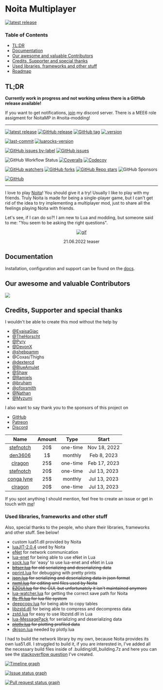 # Noita Multiplayer

[![latest release](https://img.shields.io/github/v/release/ismoh/noitamp?include_prereleases&label=latest%20release&style=for-the-badge)](https://github.com/Ismoh/NoitaMP/releases)

### Table of Contents

- [TL:DR](#tldr)
- [Documentation](#documentation)
- [Our awesome and valuable Contributors](#our-awesome-and-valuable-contributors)
- [Credits, Supporter and special thanks](#credits-supporter-and-special-thanks)
- [Used libraries, frameworks and other stuff](#used-libraries-frameworks-and-other-stuff)
- [Roadmap](#roadmap)

## TL;DR

**Currently work in progress and not working unless there is a GitHub release available!**

If you want to get notifications, [join](https://discord.gg/DhMurdcw4k) my discord server. There is a MEE6 role assigment for NoitaMP in #noita-modding!

---

[![latest release](https://img.shields.io/github/v/release/ismoh/noitamp?include_prereleases&label=latest%20release&style=for-the-badge)](https://github.com/Ismoh/NoitaMP/releases)
[![GitHub release](https://img.shields.io/github/v/release/ismoh/noitamp?display_name=release&include_prereleases&sort=date&style=for-the-badge)](https://github.com/Ismoh/NoitaMP/releases)
[![GitHub tag](https://img.shields.io/github/v/tag/ismoh/noitamp?include_prereleases&sort=semver&style=for-the-badge)](https://github.com/Ismoh/NoitaMP/tags)
[![.version](https://img.shields.io/badge/dynamic/json?label=.version&query=version&url=https%3A%2F%2Fraw.githubusercontent.com%2FIsmoh%2FNoitaMP%2Fdevelop%2Fmods%2Fnoita-mp%2F.version&style=for-the-badge)](https://github.com/Ismoh/NoitaMP/blob/develop/mods/noita-mp/.version)

[![last-commit](https://img.shields.io/github/last-commit/ismoh/noitamp?style=for-the-badge)](https://github.com/Ismoh/NoitaMP/commit/develop)
[![luarocks-version](https://img.shields.io/badge/luarocks-v3.9.1-brightgreen?style=for-the-badge)](https://github.com/Ismoh/NoitaMP/blob/develop/.building/luarocks-3.9.1-windows-32)

[![GitHub issues by-label](https://img.shields.io/github/issues/ismoh/noitamp/help_wanted?style=for-the-badge)](https://github.com/Ismoh/NoitaMP/issues?q=is%3Aopen+is%3Aissue+label%3A%22help_wanted%22)
[![GitHub issues](https://img.shields.io/github/issues/ismoh/noitamp?style=for-the-badge)](https://github.com/Ismoh/NoitaMP/issues)

![GitHub Workflow Status](https://img.shields.io/github/actions/workflow/status/ismoh/noitamp/windows-latest-lua-unit-testing.yml?label=Tests%20&logo=windows&style=for-the-badge)
[![Coveralls](https://img.shields.io/coveralls/github/Ismoh/NoitaMP?logo=coveralls&style=for-the-badge)](https://coveralls.io/github/Ismoh/NoitaMP)
[![Codecov](https://img.shields.io/codecov/c/gh/Ismoh/NoitaMP?logo=codecov&style=for-the-badge)](https://codecov.io/gh/Ismoh/NoitaMP)

[![GitHub watchers](https://img.shields.io/github/watchers/ismoh/noitamp?style=for-the-badge)](https://github.com/Ismoh/NoitaMP/watchers)
[![GitHub forks](https://img.shields.io/github/forks/ismoh/noitamp?style=for-the-badge)](https://github.com/Ismoh/NoitaMP/network/members)
[![GitHub Repo stars](https://img.shields.io/github/stars/ismoh/noitamp?style=for-the-badge)](https://github.com/Ismoh/NoitaMP/stargazers)
![GitHub Sponsors](https://img.shields.io/github/sponsors/ismoh?style=for-the-badge)

[![GitHub](https://img.shields.io/github/license/ismoh/noitamp?style=for-the-badge)](https://github.com/Ismoh/NoitaMP/blob/master/LICENSE.md)

---

I love to play [Noita](https://noitagame.com/)! You should give it a try!
Usually I like to play with my friends. Truly Noita is made for being a single-player game,
but I can't get rid of the idea to try implementing a multiplayer mod, just to share all the feelings playing Noita with
friends.

Let's see, if I can do so?! I am new to Lua and modding, but someone said to me: "You seem to be asking the right questions".

<div align="center">

[![gif](miscs/2022-06-21_teaser.gif)](miscs/2022-06-21_teaser.gif)

21.06.2022 teaser
</div>

## Documentation

Installation, configuration and support can be found on the [docs](https://ismoh.github.io/NoitaMP/).

## Our awesome and valuable Contributors

<a href="https://github.com/Ismoh/NoitaMP/graphs/contributors">
  <img src="https://contrib.rocks/image?repo=Ismoh/NoitaMP" />
</a>

## Credits, Supporter and special thanks

I wouldn't be able to create this mod without the help by

- [@EvaisaGiac](https://github.com/EvaisaGiac/)
- [@TheHorscht](https://github.com/TheHorscht/)
- [@Pyry](https://github.com/probable-basilisk)
- [@DevonX](https://github.com/DevonX)
- [@shebpamm](https://github.com/shebpamm)
- @Coxas/Thighs
- [@dextercd](https://github.com/dextercd)
- [@BlueAmulet](https://github.com/BlueAmulet)
- [@Shaw](https://github.com/ShawSumma)
- [@Ramiels](https://github.com/Ramiels)
- [@bruham](https://steamcommunity.com/id/bruham/myworkshopfiles/?appid=881100)
- [@ofoxsmith](https://github.com/ofoxsmith)
- [@Nathan](https://github.com/Nathdsgfiugaoiysfnhuah/)
- [@Myzumi](https://github.com/Myzumi)

I also want to say thank you to the sponsors of this project on

- [GitHub](https://github.com/sponsors/Ismoh)
- [Patreon](https://www.patreon.com/ismoh)
- [Discord](https://donatebot.io/checkout/747169041457872917)

|                    Name                     |  Amount  |    Type    |     Start      |
|:-------------------------------------------:|:--------:|:----------:|:--------------:|
|  [stefnotch](https://github.com/stefnotch)  |   20$    |  one-time  |  Nov 18, 2022  |
|  [den3606](https://github.com/den3606)      |    1$    |  monthly   |  Feb 8, 2023   |
|  [clragon](https://github.com/clragon)      |   25$    |  one-time  |  Feb 17, 2023  |
|  [stefnotch](https://github.com/stefnotch)  |   20$    |  one-time  |  Jul 13, 2023  |
|  [conga lyne](https://github.com/Conga0)    |   25$    |  monthly   |  Jul 13, 2023  |
|  [clragon](https://github.com/clragon)      |   20$    |  one-time  |  Jul 13, 2023  |

If you spot anything I should mention, feel free to create an issue or get in touch with [me](https://github.com/Ismoh)!

### Used libraries, frameworks and other stuff

Also, special thanks to the people, who share their libraries, frameworks and other stuff. See below!

- custom lua51.dll provided by Noita
- [luaJIT-2.0.4](https://github.com/LuaJIT/LuaJIT/releases/tag/v2.0.4) used by Noita
- [eNet](http://enet.bespin.org/) for network communication
- [lua-enet](https://github.com/leafo/lua-enet) for being able to use eNet in Lua
- [sock.lua](https://github.com/camchenry/sock.lua) for 'easy' to use lua-enet and eNet in Lua
- ~~[bitser.lua](https://github.com/gvx/bitser) for old serializing and deserializing data~~
- [pprint.lua](https://github.com/jagt/pprint.lua) for debugging with pretty prints
- ~~[json.lua](https://github.com/rxi/json.lua) for serializing and deserializing data in json format~~
- ~~[nxml.lua](https://github.com/zatherz/luanxml) for editing xml files used by Noita~~
- ~~[EZGUI.lua](https://github.com/TheHorscht/EZGUI) for the GUI, but unfortunately it isn't maintained anymore~~
- [lua-watcher.lua](https://github.com/EvandroLG/lua-watcher) for getting the correct save path for Noita
- ~~[lfs-ffi.lua](https://github.com/sonoro1234/luafilesystem) for lua file system~~
- [deepcopy.lua](https://gist.github.com/Deco/3985043) for being able to copy tables
- [libzstd.dll](https://github.com/facebook/zstd) for being able to compress and decompress data
- [zstd.lua](https://github.com/sjnam/luajit-zstd) for easy to use libzstd.dll in Lua
- [lua-MessagePack](https://framagit.org/fperrad/lua-MessagePack/-/tree/0.5.2) for serializing and deserializing data
- ~~[plotly.lua](https://github.com/kenloen/plotly.lua) for plotting profiled data~~
- [dkjson.lua](https://github.com/LuaDist/dkjson) needed by plotly.lua

I had to build the network library by my own, because Noita provides its own lua51.dll. I struggled to build it, if you are interested in,
I've added all the necessary build files inside of .building/dll_building.7z and here you can see the [stackoverflow question](https://stackoverflow.com/questions/70048918/lua-5-1-package-loadlib-and-require-gcc-building-windows-dll) I've created.

[![Timeline graph](https://images.repography.com/36027144/Ismoh/NoitaMP/recent-activity/jAELA8Z3rdlroh0bPJvficEtziU3iyDdNnTghMkIcw0/_530-g9qI7Ne9TS6ZHbAFiMyTtIpN5ijgQKz3hwdxrU_timeline.svg)](https://github.com/Ismoh/NoitaMP/commits)

[![Issue status graph](https://images.repography.com/36027144/Ismoh/NoitaMP/recent-activity/jAELA8Z3rdlroh0bPJvficEtziU3iyDdNnTghMkIcw0/_530-g9qI7Ne9TS6ZHbAFiMyTtIpN5ijgQKz3hwdxrU_issues.svg)](https://github.com/Ismoh/NoitaMP/issues)

[![Pull request status graph](https://images.repography.com/36027144/Ismoh/NoitaMP/recent-activity/jAELA8Z3rdlroh0bPJvficEtziU3iyDdNnTghMkIcw0/_530-g9qI7Ne9TS6ZHbAFiMyTtIpN5ijgQKz3hwdxrU_prs.svg)](https://github.com/Ismoh/NoitaMP/pulls)
